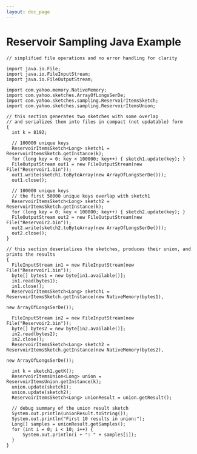 ```yaml
---
layout: doc_page
---
```


# Reservoir Sampling Java Example

    // simplified file operations and no error handling for clarity

    import java.io.File;
    import java.io.FileInputStream;
    import java.io.FileOutputStream;

    import com.yahoo.memory.NativeMemory;
    import com.yahoo.sketches.ArrayOfLongsSerDe;
    import com.yahoo.sketches.sampling.ReservoirItemsSketch;
    import com.yahoo.sketches.sampling.ReservoirItemsUnion;

    // this section generates two sketches with some overlap
    // and serializes them into files in compact (not updatable) form
    {
      int k = 8192;

      // 100000 unique keys
      ReservoirItemsSketch<Long> sketch1 = ReservoirItemsSketch.getInstance(k);
      for (long key = 0; key < 100000; key++) { sketch1.update(key); }
      FileOutputStream out1 = new FileOutputStream(new File("Reservoir1.bin"));
      out1.write(sketch1.toByteArray(new ArrayOfLongsSerDe()));
      out1.close();

      // 100000 unique keys
      // the first 50000 unique keys overlap with sketch1
      ReservoirItemsSketch<Long> sketch2 = ReservoirItemsSketch.getInstance(k);
      for (long key = 0; key < 100000; key++) { sketch2.update(key); }
      FileOutputStream out2 = new FileOutputStream(new File("Reservoir2.bin"));
      out2.write(sketch2.toByteArray(new ArrayOfLongsSerDe()));
      out2.close();
    }

    // this section deserializes the sketches, produces their union, and prints the results
    {
      FileInputStream in1 = new FileInputStream(new File("Reservoir1.bin"));
      byte[] bytes1 = new byte[in1.available()];
      in1.read(bytes1);
      in1.close();
      ReservoirItemsSketch<Long> sketch1 = ReservoirItemsSketch.getInstance(new NativeMemory(bytes1), 
                                                                            new ArrayOfLongsSerDe());

      FileInputStream in2 = new FileInputStream(new File("Reservoir2.bin"));
      byte[] bytes2 = new byte[in2.available()];
      in2.read(bytes2);
      in2.close();
      ReservoirItemsSketch<Long> sketch2 = ReservoirItemsSketch.getInstance(new NativeMemory(bytes2),
                                                                            new ArrayOfLongsSerDe());

      int k = sketch1.getK();
      ReservoirItemsUnion<Long> union = ReservoirItemsUnion.getInstance(k);
      union.update(sketch1);
      union.update(sketch2);
      ReservoirItemsSketch<Long> unionResult = union.getResult();

      // debug summary of the union result sketch
      System.out.println(unionResult.toString());
      System.out.println("First 10 results in union:");
      Long[] samples = unionResult.getSamples();
      for (int i = 0; i < 10; i++) {
          System.out.println(i + ": " + samples[i]);
      }
    }
